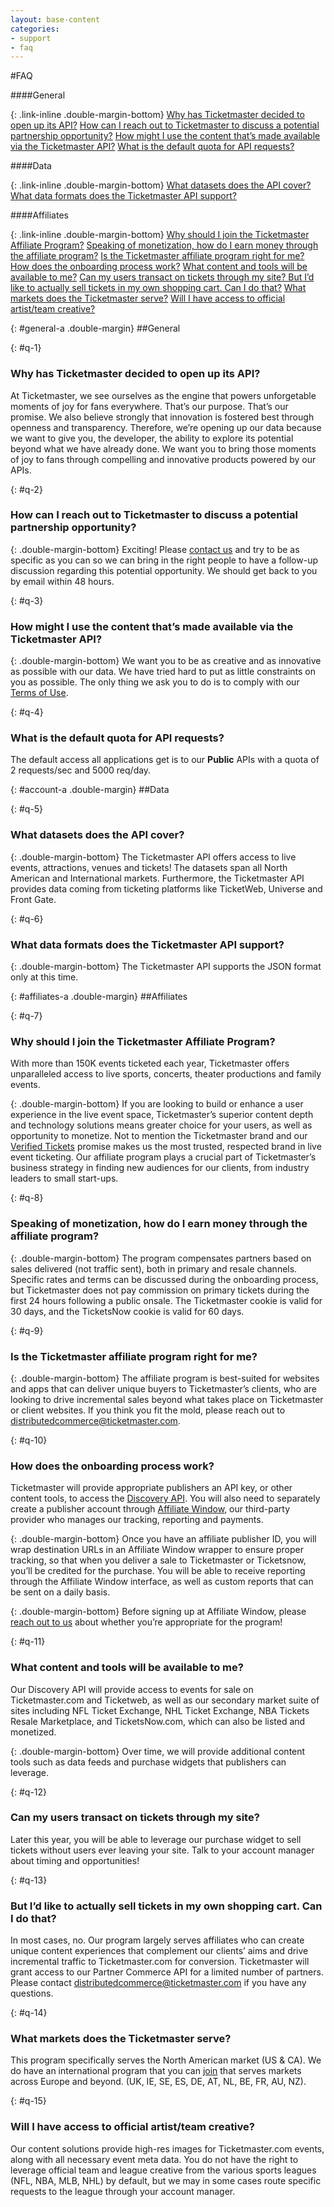 ```yaml
---
layout: base-content
categories:
- support
- faq
---
```


#FAQ

####General

{: .link-inline .double-margin-bottom}
[Why has Ticketmaster decided to open up its API?](#q-1)
[How can I reach out to Ticketmaster to discuss a potential partnership opportunity?](#q-2)
[How might I use the content that’s made available via the Ticketmaster API?](#q-3)
[What is the default quota for API requests?](#q4)



####Data

{: .link-inline .double-margin-bottom}
[What datasets does the API cover?](#q-5)
[What data formats does the Ticketmaster API support?](#q-6)



####Affiliates

{: .link-inline .double-margin-bottom}
[Why should I join the Ticketmaster Affiliate Program?](#q-7)
[Speaking of monetization, how do I earn money through the affiliate program?](#q-8)
[Is the Ticketmaster affiliate program right for me?](#q-9)
[How does the onboarding process work?](#q-10)
[What content and tools will be available to me?](#q-11)
[Can my users transact on tickets through my site? ](#q-12)
[But I’d like to actually sell tickets in my own shopping cart. Can I do that?](#q-13)
[What markets does the Ticketmaster serve?](#q-14)
[Will I have access to official artist/team creative?](#q-15)


{: #general-a .double-margin}
##General


{: #q-1}
### Why has Ticketmaster decided to open up its API?

At Ticketmaster, we see ourselves as the engine that powers unforgetable moments of joy for fans everywhere. That’s our purpose. That’s our promise. We also believe strongly that innovation is fostered best through openness and transparency. Therefore, we’re opening up our data because we want to give you, the developer, the ability to explore its potential beyond what we have already done. We want you to bring those moments of joy to fans through compelling and innovative products powered by our APIs.


{: #q-2}
### How can I reach out to Ticketmaster to discuss a potential partnership opportunity?

{: .double-margin-bottom}
Exciting! Please [contact us](mailto:distributedcommerce@ticketmaster.com) and try to be as specific as you can so we can bring in the right people to have a follow-up discussion regarding this potential opportunity. We should get back to you by email within 48 hours.

{: #q-3}
### How might I use the content that’s made available via the Ticketmaster API?

{: .double-margin-bottom}
We want you to be as creative and as innovative as possible with our data. We have tried hard to put as little constraints on you as possible. The only thing we ask you to do is to comply with our [Terms of Use](/support/terms-of-use/).


{: #q-4}
### What is the default quota for API requests?

The default access all applications get is to our **Public** APIs with a quota of 2 requests/sec and 5000 req/day.


{: #account-a .double-margin}
##Data


{: #q-5}
### What datasets does the API cover?

{: .double-margin-bottom}
The Ticketmaster API offers access to live events, attractions, venues and tickets! The datasets span all North American and International markets. Furthermore, the Ticketmaster API provides data coming from ticketing platforms like TicketWeb, Universe and Front Gate.


{: #q-6}
### What data formats does the Ticketmaster API support?

{: .double-margin-bottom}
The Ticketmaster API supports the JSON format only at this time.



{: #affiliates-a .double-margin}
##Affiliates

{: #q-7}
### Why should I join the Ticketmaster Affiliate Program?

With more than 150K events ticketed each year, Ticketmaster offers unparalleled access to live sports, concerts, theater productions and family events. 

{: .double-margin-bottom}
If you are looking to build or enhance a user experience in the live event space, Ticketmaster’s superior content depth and technology solutions means greater choice for your users, as well as opportunity to monetize. Not to mention the Ticketmaster brand and our [Verified Tickets](http://www.ticketmaster.com/verified) promise makes us the most trusted, respected brand in live event ticketing. Our affiliate program plays a crucial part of Ticketmaster’s business strategy in finding new audiences for our clients, from industry leaders to small start-ups.


{: #q-8}
### Speaking of monetization, how do I earn money through the affiliate program?

{: .double-margin-bottom}
The program compensates partners based on sales delivered (not traffic sent), both in primary and resale channels. Specific rates and terms can be discussed during the onboarding process, but Ticketmaster does not pay commission on primary tickets during the first 24 hours following a public onsale. The Ticketmaster cookie is valid for 30 days, and the TicketsNow cookie is valid for 60 days. 


{: #q-9}
### Is the Ticketmaster affiliate program right for me?

{: .double-margin-bottom}
The affiliate program is best-suited for websites and apps that can deliver unique buyers to Ticketmaster’s clients, who are looking to drive incremental sales beyond what takes place on Ticketmaster or client websites. If you think you fit the mold, please reach out to [distributedcommerce@ticketmaster.com](mailto:distributedcommerce@ticketmaster.com).


{: #q-10}
### How does the onboarding process work?

Ticketmaster will provide appropriate publishers an API key, or other content tools, to access the [Discovery API](/products-and-docs/apis/discovery/). You will also need to separately create a publisher account through [Affiliate Window](https://darwin.affiliatewindow.com/affiliate-signup/account-details), our third-party provider who manages our tracking, reporting and payments. 

{: .double-margin-bottom}
Once you have an affiliate publisher ID, you will wrap destination URLs in an Affiliate Window wrapper to ensure proper tracking, so that when you deliver a sale to Ticketmaster or Ticketsnow, you’ll be credited for the purchase. You will be able to receive reporting through the Affiliate Window interface, as well as custom reports that can be sent on a daily basis. 

{: .double-margin-bottom}
Before signing up at Affiliate Window, please [reach out to us](mailto:distributedcommerce@ticketmaster.com) about whether you’re appropriate for the program!


{: #q-11}
### What content and tools will be available to me?

Our Discovery API will provide access to events for sale on Ticketmaster.com and Ticketweb, as well as our secondary market suite of sites including NFL Ticket Exchange, NHL Ticket Exchange, NBA Tickets Resale Marketplace, and TicketsNow.com, which can also be listed and monetized. 

{: .double-margin-bottom}
Over time, we will provide additional content tools such as data feeds and purchase widgets that publishers can leverage.  


{: #q-12}
### Can my users transact on tickets through my site? 

Later this year, you will be able to leverage our purchase widget to sell tickets without users ever leaving your site. Talk to your account manager about timing and opportunities!


{: #q-13}
### But I’d like to actually sell tickets in my own shopping cart. Can I do that? 

In most cases, no. Our program largely serves affiliates who can create unique content experiences that complement our clients’ aims and drive incremental traffic to Ticketmaster.com for conversion. Ticketmaster will grant access to our Partner Commerce API for a limited number of partners. Please contact [distributedcommerce@ticketmaster.com](mailto:distributedcommerce@ticketmaster.com) if you have any questions. 


{: #q-14}
### What markets does the Ticketmaster serve?

This program specifically serves the North American market (US & CA). We do have an international program that you can [join](http://www.ticketmaster.co.uk/affiliates) that serves markets across Europe and beyond. (UK, IE, SE, ES, DE, AT, NL, BE, FR, AU, NZ).


{: #q-15}
### Will I have access to official artist/team creative?

Our content solutions provide high-res images for Ticketmaster.com events, along with all necessary event meta data. You do not have the right to leverage official team and league creative from the various sports leagues (NFL, NBA, MLB, NHL) by default, but we may in some cases route specific requests to the league through your account manager. 

